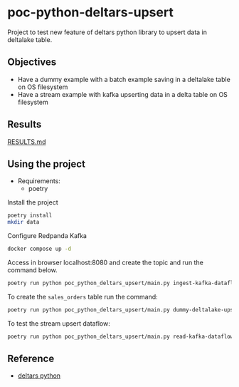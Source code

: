 # poc-python-deltars-upsert

Project to test new feature of deltars python library to upsert data in deltalake table.

## Objectives

- Have a dummy example with a batch example saving in a deltalake table on OS filesystem
- Have a stream example with kafka upserting data in a delta table on OS filesystem

## Results

[RESULTS.md](RESULTS.md)

## Using the project

- Requirements:
    - poetry

Install the project

```bash
poetry install
mkdir data
```

Configure Redpanda Kafka

```bash
docker compose up -d
```

Access in browser localhost:8080 and create the topic and run the command below.

```bash
poetry run python poc_python_deltars_upsert/main.py ingest-kafka-dataflow --kafka-server localhost:19092 --topic <topic>
```

To create the `sales_orders` table run the command:

```bash
poetry run python poc_python_deltars_upsert/main.py dummy-deltalake-upsert
```

To test the stream upsert dataflow:

```bash
poetry run python poc_python_deltars_upsert/main.py read-kafka-dataflow --kafka-server localhost:19092 --topic <topic> --consumer-group <consumer-group>
```

## Reference

- [deltars python](https://delta.io/blog/2023-10-22-delta-rs-python-v0.12.0/)